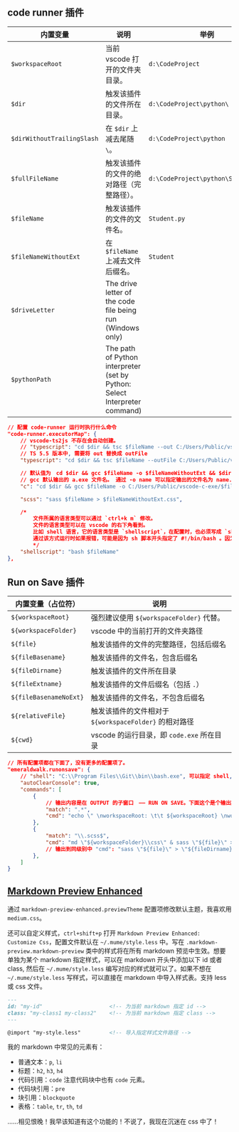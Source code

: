 ## code runner 插件

内置变量                   | 说明                                                                       | 举例
---------------------------|----------------------------------------------------------------------------|-----------------------------------
`$workspaceRoot`           | 当前 vscode 打开的文件夹目录。                                              | `d:\CodeProject`
`$dir`                     | 触发该插件的文件所在目录。                                                  | `d:\CodeProject\python\`
`$dirWithoutTrailingSlash` | 在 `$dir` 上减去尾随 `\`。                                                  | `d:\CodeProject\python`
`$fullFileName`            | 触发该插件的文件的绝对路径（完整路径）。                                      | `d:\CodeProject\python\Student.py`
`$fileName`                | 触发该插件的文件的文件名。                                                  | `Student.py`
`$fileNameWithoutExt`      | 在 `$fileName` 上减去文件后缀名。                                           | `Student`
`$driveLetter`             | The drive letter of the code file being run (Windows only)                 |
`$pythonPath`              | The path of Python interpreter (set by Python: Select Interpreter command) |

```json
// 配置 code-runner 运行时执行什么命令
"code-runner.executorMap": {
    // vscode-ts2js 不存在会自动创建。
    // "typescript": "cd $dir && tsc $fileName --out C:/Users/Public/vscode-ts2js/$fileNameWithoutExt.js && node C:/Users/Public/vscode-ts2js/$fileNameWithoutExt.js",
    // TS 5.5 版本中, 需要将 out 替换成 outFile
    "typescript": "cd $dir && tsc $fileName --outFile C:/Users/Public/vscode-ts2js/$fileNameWithoutExt.js && node C:/Users/Public/vscode-ts2js/$fileNameWithoutExt.js",

    // 默认值为　cd $dir && gcc $fileName -o $fileNameWithoutExt && $dir$fileNameWithoutExt
    // gcc 默认输出的 a.exe 文件名。 通过 -o name 可以指定输出的文件名为 name.exe
    "c": "cd $dir && gcc $fileName -o C:/Users/Public/vscode-c-exe/$fileNameWithoutExt && C:/Users/Public/vscode-c-exe/$fileNameWithoutExt",

    "scss": "sass $fileName > $fileNameWithoutExt.css",

    /*
        文件所属的语言类型可以通过 `ctrl+k m` 修改。
        文件的语言类型可以在 vscode 的右下角看到。
        比如 shell 语言，它的语言类型是 `shellscript`，在配置时，也必须写成 `shellscript`，不然不生效
        通过该方式运行时如果报错，可能是因为 sh 脚本开头指定了 #!/bin/bash 。因为 window 系统下没有 /bin/bash。
        */
    "shellscript": "bash $fileName"
},
```

## Run on Save 插件

内置变量（占位符）       | 说明
-----------------------|---------------------------------------
`${workspaceRoot}`     | 强烈建议使用 `${workspaceFolder}` 代替。
`${workspaceFolder}`   | vscode 中的当前打开的文件夹路径
`${file}`              | 触发该插件的文件的完整路径，包括后缀名
`${fileBasename}`      | 触发该插件的文件名，包含后缀名
`${fileDirname}`       | 触发该插件的文件所在目录
`${fileExtname}`       | 触发该插件的文件后缀名（包括 `.`）
`${fileBasenameNoExt}` | 触发该插件的文件名，不包含后缀名
`${relativeFile}`      | 触发该插件的文件相对于 `${workspaceFolder}` 的相对路径
`${cwd}`               | vscode 的运行目录，即 `code.exe` 所在目录

```json
// 所有配置项都在下面了，没有更多的配置项了。
"emeraldwalk.runonsave": {
    // "shell": "C:\\Program Files\\Git\\bin\\bash.exe", 可以指定 shell, 需要提供路径。默认是 cmd
    "autoClearConsole": true,
    "commands": [
        {
            // 输出内容是在 OUTPUT 的子窗口　—— RUN ON SAVE。下面这个是个输出案例，同时可以查看所以得占位符的值。
            "match": ".*",
            "cmd": "echo \" \nworkspaceRoot: \t\t ${workspaceRoot} \nworkspaceFolder: \t ${workspaceFolder} \nfile: \t\t\t\t ${file} \nfileBasename: \t\t ${fileBasename} \nfileDirname: \t\t ${fileDirname} \nfileExtname: \t\t ${fileExtname} \nfileBasenameNoExt: \t ${fileBasenameNoExt} \nrelativeFile: \t\t ${relativeFile} \ncwd: \t\t\t\t ${cwd}\""
        },
        {
            "match": "\\.scss$",
            "cmd": "md \"${workspaceFolder}\\css\" & sass \"${file}\" > \"${workspaceFolder}\\css\\${fileBasenameNoExt}.css\""
            // 输出到同级别中 "cmd": "sass \"${file}\" > \"${fileDirname}\\${fileBasenameNoExt}.css\""
        },
    ]
}
```

## [Markdown Preview Enhanced](https://shd101wyy.github.io/markdown-preview-enhanced/#/zh-cn/customize-css)

通过 `markdown-preview-enhanced.previewTheme` 配置项修改默认主题，我喜欢用 `medium.css`。

还可以自定义样式，`ctrl+shift+p` 打开 `Markdown Preview Enhanced: Customize Css`，配置文件默认在 `~/.mume/style.less` 中。写在 `.markdown-preview.markdown-preview` 类中的样式将在所有 markdown 预览中生效。想要单独为某个 markdown 指定样式，可以在 markdown 开头中添加以下 id 或者 class, 然后在 `~/.mume/style.less` 编写对应的样式就可以了。如果不想在 `~/.mume/style.less` 写样式，可以直接在 markdown 中导入样式表。支持 less 或 css 文件。

```md
---
id: "my-id"                     <!-- 为当前 markdown 指定 id -->
class: "my-class1 my-class2"    <!-- 为当前 markdown 指定 class -->
---

@import "my-style.less"         <!-- 导入指定样式文件路径 -->
```

我的 markdown 中常见的元素有：
- 普通文本：`p`, `li`
- 标题：`h2`, `h3`, `h4`
- 代码引用：`code` 注意代码块中也有 `code` 元素。
- 代码块引用：`pre`
- 块引用：`blockquote`
- 表格：`table`, `tr`, `th`, `td`

……相见恨晚！我早该知道有这个功能的！不说了，我现在沉迷在 css 中了！